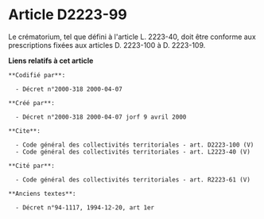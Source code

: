# Article D2223-99

Le crématorium, tel que défini à l'article L. 2223-40, doit être conforme aux prescriptions fixées aux articles D. 2223-100 à
D. 2223-109.

**Liens relatifs à cet article**

	**Codifié par**:

	  - Décret n°2000-318 2000-04-07

	**Créé par**:

	  - Décret n°2000-318 2000-04-07 jorf 9 avril 2000

	**Cite**:

	  - Code général des collectivités territoriales - art. D2223-100 (V)
	  - Code général des collectivités territoriales - art. L2223-40 (V)

	**Cité par**:

	  - Code général des collectivités territoriales - art. R2223-61 (V)

	**Anciens textes**:

	  - Décret n°94-1117, 1994-12-20, art 1er
